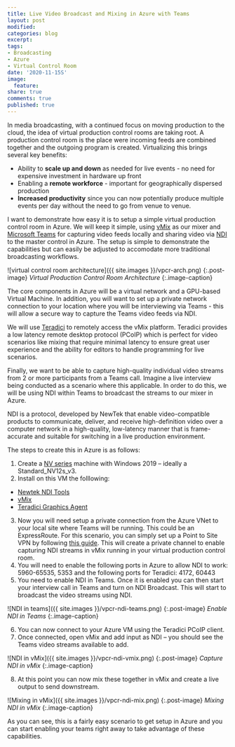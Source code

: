 ```yaml
---
title: Live Video Broadcast and Mixing in Azure with Teams
layout: post
modified: 
categories: blog
excerpt: 
tags:
- Broadcasting
- Azure
- Virtual Control Room
date: '2020-11-15S'
image:
  feature: 
share: true
comments: true
published: true
---
```


In media broadcasting, with a continued focus on moving production to the cloud, the idea of virtual production control rooms are taking root. A production control room is the place were incoming feeds are combined together and the outgoing program is created. Virtualizing this brings several key benefits:

* Ability to **scale up and down** as needed for live events - no need for expensive investment in hardware up front
* Enabling a **remote workforce** - important for geographically dispersed production
* **Increased productivity** since you can now potentially produce multiple events per day without the need to go from venue to venue.

I want to demonstrate how easy it is to setup a simple virtual production control room in Azure. We will keep it simple, using [vMix](https://www.vmix.com/) as our mixer and [Microsoft Teams](https://www.microsoft.com/en-us/microsoft-365/microsoft-teams/group-chat-software) for capturing video feeds locally and sharing video via [NDI](https://ndi.tv/) to the master control in Azure. The setup is simple to demonstrate the capabilities but can easily be adjusted to accomodate more traditional broadcasting workflows.

![virtual control room architecture]({{ site.images }}/vpcr-arch.png)
{:.post-image}
*Virtual Production Control Room Architecture*
{:.image-caption}

The core components in Azure will be a virtual network and a GPU-based Virtual Machine. In addition, you will want to set up a private network connection to your location where you will be interviewing via Teams - this will allow a secure way to capture the Teams video feeds via NDI.  

We will use [Teradici](https://www.teradici.com/) to remotely access the vMix platform. Teradici provides a low latency remote desktop protocol (PCoIP) which is perfect for video scenarios like mixing that require minimal latency to ensure great user experience and the ability for editors to handle programming for live scenarios. 

Finally, we want to be able to capture high-quality individual video streams from 2 or more participants from a Teams call. Imagine a live interview being conducted as a scenario where this applicable. In order to do this, we will be using NDI within Teams to broadcast the streams to our mixer in Azure. 

NDI is a protocol, developed by NewTek that enable video-compatible products to communicate, deliver, and receive high-definition video over a computer network in a high-quality, low-latency manner that is frame-accurate and suitable for switching in a live production environment. 

The steps to create this in Azure is as follows: 
1. Create a [NV series](https://docs.microsoft.com/en-us/azure/virtual-machines/nv-series) machine with Windows 2019 – ideally a Standard_NV12s_v3. 
2. Install on this VM the folllowing: 
* [Newtek NDI Tools](https://ndi.tv/tools/) 
* [vMix](https://www.vmix.com/) 
* [Teradici Graphics Agent](https://docs.teradici.com/find/subscription/cloud-access-plus/product/cloud-access-software/component/graphics-agent-for-windows/2.15.0)
3. Now you will need setup a private connection from the Azure VNet to your local site where Teams will be running. This could be an ExpressRoute. For this scenario, you can simply set up a Point to Site VPN by following [this guide](https://docs.microsoft.com/en-us/azure/vpn-gateway/vpn-gateway-howto-point-to-site-resource-manager-portal). This will create a private channel to enable capturing NDI streams in vMix running in your virtual production control room. 
4. You will need to enable the following ports in Azure to allow NDI to work: 5960-65535, 5353 and the following ports for Teradici: 4172, 60443
5. You need to enable NDI in Teams. Once it is enabled you can then start your interview call in Teams and turn on NDI Broadcast. This will start to broadcast the video streams using NDI.

![NDI in teams]({{ site.images }}/vpcr-ndi-teams.png)
{:.post-image}
*Enable NDI in Teams*
{:.image-caption}

6. You can now connect to your Azure VM using the Teradici PCoIP client.
7. Once connected, open vMix and add input as NDI – you should see the Teams video streams available to add.

![NDI in vMix]({{ site.images }}/vpcr-ndi-vmix.png)
{:.post-image}
*Capture NDI in vMix*
{:.image-caption}

8. At this point you can now mix these together in vMix and create a live output to send downstream.

![Mixing in vMix]({{ site.images }}/vpcr-ndi-mix.png)
{:.post-image}
*Mixing NDI in vMix*
{:.image-caption}

As you can see, this is a fairly easy scenario to get setup in Azure and you can start enabling your teams right away to take advantage of these capabilities. 